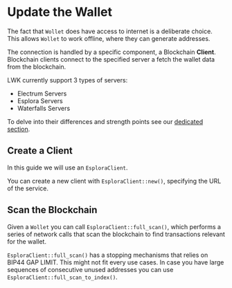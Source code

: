 # Update the Wallet
The fact that `Wollet` does have access to internet is a deliberate choice.
This allows `Wollet` to work offline, where they can generate addresses.

The connection is handled by a specific component, a Blockchain **Client**.
Blockchain clients connect to the specified server a fetch the wallet data from the blockchain.

LWK currently support 3 types of servers:
* Electrum Servers
* Esplora Servers
* Waterfalls Servers

To delve into their differences and strength points see our [dedicated section](clients.md).

## Create a Client
In this guide we will use an `EsploraClient`.

You can create a new client with `EsploraClient::new()`, specifying the URL of the service.

## Scan the Blockchain
Given a `Wollet` you can call `EsploraClient::full_scan()`,
which performs a series of network calls that scan the blockchain to find transactions relevant for the wallet.

`EsploraClient::full_scan()` has a stopping mechanisms that relies on BIP44 GAP LIMIT.
This might not fit every use cases.
In case you have large sequences of consecutive unused addresses you can use
`EsploraClient::full_scan_to_index()`.
